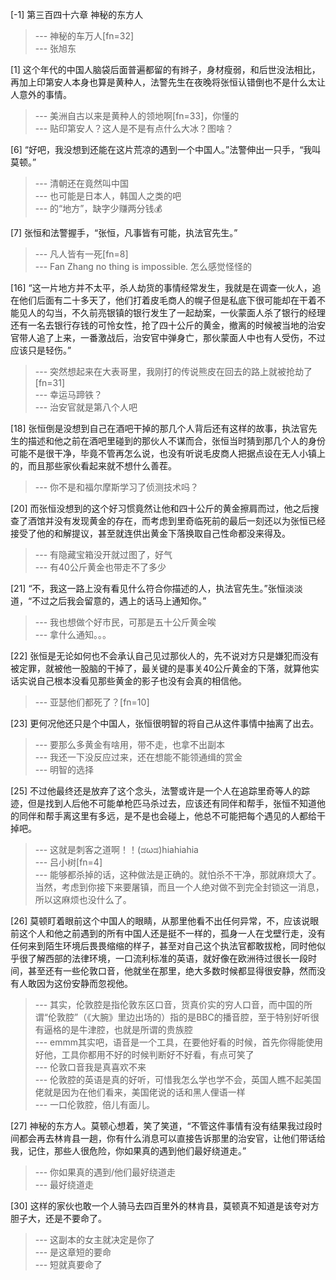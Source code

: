 
[-1] 第三百四十六章 神秘的东方人
>--- 神秘的车万人[fn=32]<br>
>--- 张旭东<br>

[1] 这个年代的中国人脑袋后面普遍都留的有辫子，身材瘦弱，和后世没法相比，再加上印第安人本身也算是黄种人，法警先生在夜晚将张恒认错倒也不是什么太让人意外的事情。
>--- 美洲自古以来是黄种人的领地啊[fn=33]，你懂的<br>
>--- 贴印第安人？这人是不是有点什么大冰？图啥？<br>

[6] “好吧，我没想到还能在这片荒凉的遇到一个中国人。”法警伸出一只手，“我叫莫顿。”
>--- 清朝还在竟然叫中国<br>
>--- 也可能是日本人，韩国人之类的吧<br>
>--- 的“地方”，缺字少赚两分钱💰<br>

[7] 张恒和法警握手，“张恒，凡事皆有可能，执法官先生。”
>--- 凡人皆有一死[fn=8]<br>
>--- Fan Zhang no thing is impossible. 怎么感觉怪怪的<br>

[16] “这一片地方并不太平，杀人劫货的事情经常发生，我就是在调查一伙人，追在他们后面有二十多天了，他们打着皮毛商人的幌子但是私底下很可能却在干着不能见人的勾当，不久前亮银镇的银行发生了一起劫案，一伙蒙面人杀了银行的经理还有一名去银行存钱的可怜女性，抢了四十公斤的黄金，撤离的时候被当地的治安官带人追了上来，一番激战后，治安官中弹身亡，那伙蒙面人中也有人受伤，不过应该只是轻伤。”
>--- 突然想起来在大表哥里，我刚打的传说熊皮在回去的路上就被抢劫了[fn=31]<br>
>--- 幸运马蹄铁？<br>
>--- 治安官就是第八个人吧<br>

[18] 张恒倒是没想到自己在酒吧干掉的那几个人背后还有这样的故事，执法官先生的描述和他之前在酒吧里碰到的那伙人不谋而合，张恒当时猜到那几个人的身份可能不是很干净，毕竟不管再怎么说，也没有听说毛皮商人把据点设在无人小镇上的，而且那些家伙看起来就不想什么善茬。
>--- 你不是和福尔摩斯学习了侦测技术吗？<br>

[20] 而张恒没想到的这个好习惯竟然让他和四十公斤的黄金擦肩而过，他之后搜查了酒馆并没有发现黄金的存在，而考虑到里奇临死前的最后一刻还以为张恒已经接受了他的和解提议，甚至就连供出黄金下落换取自己性命都没来得及。
>--- 有隐藏宝箱没开就过图了，好气<br>
>--- 有40公斤黄金也带走不了多少<br>

[21] “不，我这一路上没有看见什么符合你描述的人，执法官先生。”张恒淡淡道，“不过之后我会留意的，遇上的话马上通知你。”
>--- 我也想做个好市民，可那是五十公斤黄金唉<br>
>--- 拿什么通知。。。<br>

[22] 张恒是无论如何也不会承认自己见过那伙人的，先不说对方只是嫌犯而没有被定罪，就被他一股脑的干掉了，最关键的是事关40公斤黄金的下落，就算他实话实说自己根本没看见那些黄金的影子也没有会真的相信他。
>--- 亚瑟他们都死了？[fn=10]<br>

[23] 更何况他还只是个中国人，张恒很明智的将自己从这件事情中抽离了出去。
>--- 要那么多黄金有啥用，带不走，也拿不出副本<br>
>--- 我还一下没反应过来，还在想能不能领通缉的赏金<br>
>--- 明智的选择<br>

[25] 不过他最终还是放弃了这个念头，法警或许是一个人在追踪里奇等人的踪迹，但是找到人后他不可能单枪匹马杀过去，应该还有同伴和帮手，张恒不知道他的同伴和帮手离这里有多远，是不是也会碰上，他总不可能把每个遇见的人都给干掉吧。
>--- 这就是刺客之道啊！！(ಡωಡ)hiahiahia<br>
>--- 吕小树[fn=4]<br>
>--- 能够都杀掉的话，这种做法是正确的。就怕杀不干净，那就麻烦大了。当然，考虑到你接下来要屠镇，而且一个人绝对做不到完全封锁这一消息，所以这麻烦也没什么了。<br>

[26] 莫顿盯着眼前这个中国人的眼睛，从那里他看不出任何异常，不，应该说眼前这个人和他之前遇到的所有中国人还是挺不一样的，孤身一人在戈壁行走，没有任何来到陌生环境后畏畏缩缩的样子，甚至对自己这个执法官都敢拔枪，同时他似乎很了解西部的法律环境，一口流利标准的英语，就好像在欧洲待过很长一段时间，甚至还有一些伦敦口音，他就坐在那里，绝大多数时候都显得很安静，然而没有人敢因为这份安静而忽视他。
>--- 其实，伦敦腔是指伦敦东区口音，货真价实的穷人口音，而中国的所谓“伦敦腔”（《大腕》里边出场的）指的是BBC的播音腔，至于特别好听很有逼格的是牛津腔，也就是所谓的贵族腔<br>
>--- emmm其实吧，语音是一个工具，在要他好看的时候，首先你得能使用好他，工具你都用不好的时候判断好不好看，有点可笑了<br>
>--- 伦敦口音我是真喜欢不来<br>
>--- 伦敦腔的英语是真的好听，可惜我怎么学也学不会，英国人瞧不起美国佬就是因为在他们看来，美国佬说的话和黑人俚语一样<br>
>--- 一口伦敦腔，倍儿有面儿。<br>

[27] 神秘的东方人。莫顿心想着，笑了笑道，“不管这件事情有没有结果我过段时间都会再去林肯县一趟，你有什么消息可以直接告诉那里的治安官，让他们带话给我，记住，那些人很危险，你如果真的遇到他们最好绕道走。”
>--- 你如果真的遇到/他们最好绕道走<br>
>--- 最好绕道走<br>

[30] 这样的家伙也敢一个人骑马去四百里外的林肯县，莫顿真不知道是该夸对方胆子大，还是不要命了。
>--- 这副本的女主就决定是你了<br>
>--- 是这章短的要命<br>
>--- 短就真要命了<br>
